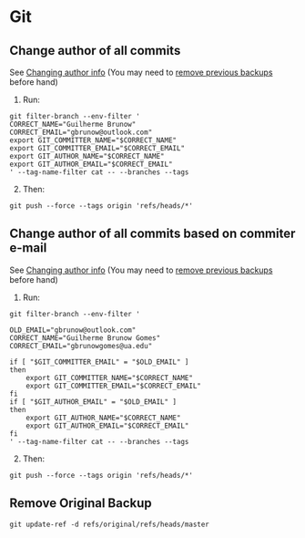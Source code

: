 # Git

## Change author of all commits
See [Changing author info](https://help.github.com/articles/changing-author-info/)
(You may need to [remove previous backups](#remove-original-backup) before hand)
1. Run:
```shell
git filter-branch --env-filter '
CORRECT_NAME="Guilherme Brunow"
CORRECT_EMAIL="gbrunow@outlook.com"
export GIT_COMMITTER_NAME="$CORRECT_NAME"
export GIT_COMMITTER_EMAIL="$CORRECT_EMAIL"
export GIT_AUTHOR_NAME="$CORRECT_NAME"
export GIT_AUTHOR_EMAIL="$CORRECT_EMAIL"
' --tag-name-filter cat -- --branches --tags
```

2. Then:
```
git push --force --tags origin 'refs/heads/*'
```

## Change author of all commits based on commiter e-mail
See [Changing author info](https://help.github.com/articles/changing-author-info/)
(You may need to [remove previous backups](#remove-original-backup) before hand)
1. Run:
```shell
git filter-branch --env-filter '

OLD_EMAIL="gbrunow@outlook.com"
CORRECT_NAME="Guilherme Brunow Gomes"
CORRECT_EMAIL="gbrunowgomes@ua.edu"

if [ "$GIT_COMMITTER_EMAIL" = "$OLD_EMAIL" ]
then
    export GIT_COMMITTER_NAME="$CORRECT_NAME"
    export GIT_COMMITTER_EMAIL="$CORRECT_EMAIL"
fi
if [ "$GIT_AUTHOR_EMAIL" = "$OLD_EMAIL" ]
then
    export GIT_AUTHOR_NAME="$CORRECT_NAME"
    export GIT_AUTHOR_EMAIL="$CORRECT_EMAIL"
fi
' --tag-name-filter cat -- --branches --tags
```

2. Then:
```
git push --force --tags origin 'refs/heads/*'
```

## Remove Original Backup
```shell
git update-ref -d refs/original/refs/heads/master
```
